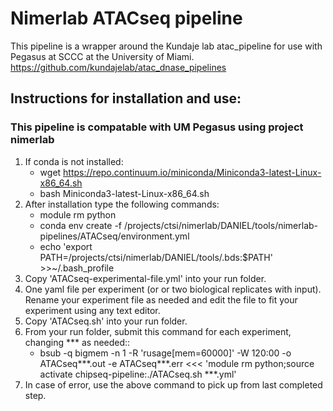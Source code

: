 # Nimerlab ATACseq pipeline

This pipeline is a wrapper around the Kundaje lab atac_pipeline for use with Pegasus at SCCC at the University of Miami.
https://github.com/kundajelab/atac_dnase_pipelines

## Instructions for installation and use:

### This pipeline is compatable with UM Pegasus using project nimerlab

1. If conda is not installed: 
	- wget https://repo.continuum.io/miniconda/Miniconda3-latest-Linux-x86_64.sh 
	- bash Miniconda3-latest-Linux-x86_64.sh
2. After installation type the following commands:
	- module rm python
	- conda env create -f /projects/ctsi/nimerlab/DANIEL/tools/nimerlab-pipelines/ATACseq/environment.yml
	- echo 'export PATH=/projects/ctsi/nimerlab/DANIEL/tools/.bds:$PATH' >>~/.bash_profile
3. Copy 'ATACseq-experimental-file.yml' into your run folder.
4. One yaml file per experiment (or or two biological replicates with input). Rename your experiment file as needed and edit the file to fit your experiment using any text editor. 
6. Copy 'ATACseq.sh' into your run folder.
7. From your run folder, submit this command for each experiment, changing *** as needed::
	- bsub -q bigmem -n 1 -R 'rusage[mem=60000]' -W 120:00 -o ATACseq***.out -e ATACseq***.err <<< 'module rm python;source activate chipseq-pipeline:./ATACseq.sh ***.yml' 
8. In case of error, use the above command to pick up from last completed step.

